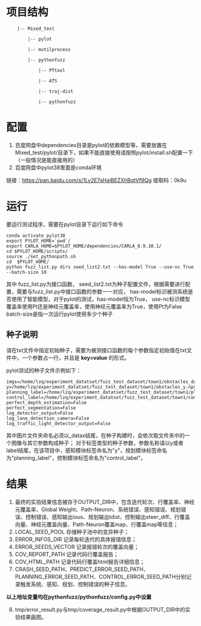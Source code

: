 # 项目结构

		|-- Mixed_test
	
		    |-- pylot
	
			|-- mutilprocess
	
			|-- pythonfuzz
	
				|-- PTtool 
	
				|-- ATS
	
				|-- traj-dist
	
				|-- pythonfuzz


# 配置
1. 百度网盘中dependencies目录是pylot的依赖模型等，需要放置在Mixed_test/pylot/目录下，如果不能直接使用请按照pylot/install.sh配置一下（一般情况是能直接用的）
2. 百度网盘中pylot38里面是conda环境

链接：https://pan.baidu.com/s/1Ly2E7sHaiBEZXhBqtVf9Qg 
提取码：0k9u

# 运行
要运行测试程序，需要在pylot目录下运行如下命令
```
conda activate pylot38
export PYLOT_HOME=`pwd`/
export CARLA_HOME=$PYLOT_HOME/dependencies/CARLA_0.9.10.1/
cd $PYLOT_HOME/scripts/
source ./set_pythonpath.sh
cd  $PYLOT_HOME/
python fuzz_list.py dirs seed_list2.txt --has-model True --use-nc True --batch-size 10
```
其中
    fuzz_list.py为接口函数，
    seed_list2.txt为种子配置文件，根据需要进行配置，需要与fuzz_list.py中接口函数的参数一一对应，
    has-model标识被测系统是否使用了智能模型，对于pylot的测试，has-model恒为True，
    use-nc标识模型覆盖率使用Pt还是神经元覆盖率，使用神经元覆盖率为True，使用Pt为False
    batch-size是指一次运行pylot使用多少个种子

## 种子说明
请在txt文件中指定初始种子，需要为被测接口函数的每个参数指定初始值在txt文件中，一个参数占一行，并且是 **key=value** 的形式。

pylot测试的种子文件示例如下：
```
imgs=/home/lzq/experiment_datatset/fuzz_test_dataset/town1/obstacles_dataset_datax
y=/home/lzq/experiment_datatset/fuzz_test_dataset/town1/obstacles_y.npy
planning_label=/home/lzq/experiment_datatset/fuzz_test_dataset/town1/plannings/town1_obstacle/planning_rs_label_y.npy
control_label=/home/lzq/experiment_datatset/fuzz_test_dataset/town1/controls/town1_obstacle/control_rs_label_y.npy
perfect_depth_estimation=False
perfect_segmentation=False
log_detector_output=False
log_lane_detection_camera=False
log_traffic_light_detector_output=False
```
其中图片文件夹命名必须以_datax结尾，在种子构建时，会依次取文件夹中的一个图像与其它参数构成种子；
对于标签类型的种子参数，参数名称请以y或者label结尾，在该项目中，感知模块标签命名为"y"，规划模块标签命名为"planning_label"，控制模块标签命名为"control_label"。

# 结果
1. 最终的实验结果信息被存于OUTPUT_DIR中，包含迭代轮次、行覆盖率、神经元覆盖率、Global Weight、Path-Neuron、系统错误、感知错误、规划错误、控制错误、感知输出ious、规划输出tdist、控制输出steer_diff、行覆盖向量、神经元覆盖向量、Path-Neuron覆盖map、行覆盖map等信息；
2. LOCAL_SEED_POOL 存储种子池中的变异种子；
3. ERROR_INFOS_DIR 记录每轮迭代的具体报错信息；
4. ERROR_SEEDS_VECTOR 记录报错轮次的覆盖向量；
5. COV_REPORT_PATH 记录代码行覆盖报告；
6. COV_HTML_PATH 记录代码行覆盖html报告详细信息；
7. CRASH_SEED_PATH、PREDICT_ERROR_SEED_PATH、PLANNING_ERROR_SEED_PATH、CONTROL_ERROR_SEED_PATH分别记录触发系统、感知、规划、控制错误的种子信息。

**以上地址变量均在pythonfuzz/pythonfuzz/config.py中设置**

8. tmp/error_result.py与tmp/coverage_result.py中根据OUTPUT_DIR中的实验结果画图。

